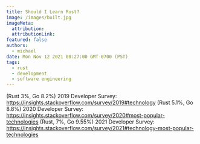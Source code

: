 ```yaml
---
title: Should I Learn Rust?
image: /images/built.jpg
imageMeta:
  attribution:
  attributionLink:
featured: false
authors:
  - michael
date: Mon Nov 12 2021 08:27:00 GMT-0700 (PST)
tags:
  - rust
  - development
  - software engineering
---
```


(Rust 3%, Go 8.2%) 2019 Developer Survey: https://insights.stackoverflow.com/survey/2019#technology
(Rust 5.1%, Go 8.8%) 2020 Developer Survey: https://insights.stackoverflow.com/survey/2020#most-popular-technologies
(Rust, 7%, Go 9.55%) 2021 Developer Survey: https://insights.stackoverflow.com/survey/2021#technology-most-popular-technologies
